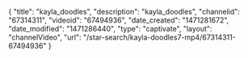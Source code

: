 {
    "title": "kayla_doodles",
    "description": "kayla_doodles",
    "channelid": "67314311",
    "videoid": "67494936",
    "date_created": "1471281672",
    "date_modified": "1471286440",
    "type": "captivate",
    "layout": "channelVideo",
    "url": "\/star-search\/kayla-doodles7-mp4\/67314311-67494936"
}